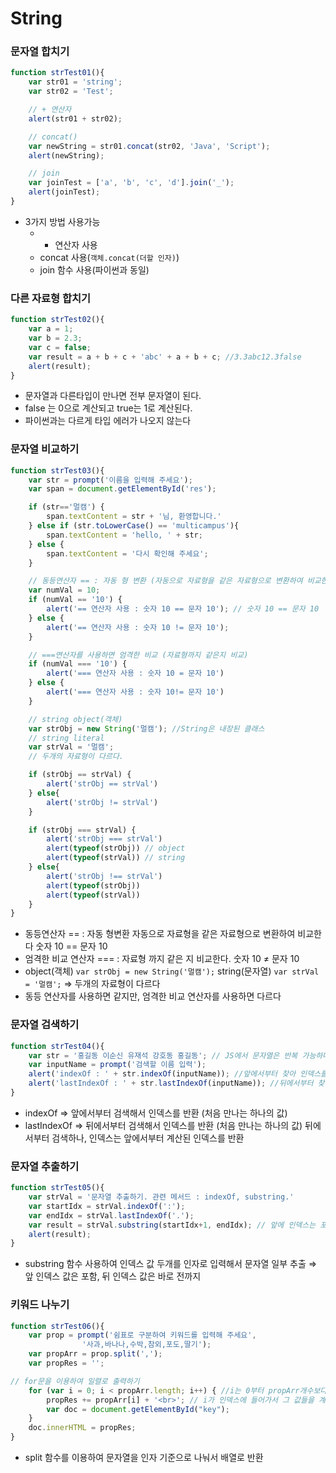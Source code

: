 # String

### 문자열 합치기

```jsx
function strTest01(){
    var str01 = 'string';
    var str02 = 'Test';

    // + 연산자
    alert(str01 + str02);

    // concat()
    var newString = str01.concat(str02, 'Java', 'Script');
    alert(newString);

    // join
    var joinTest = ['a', 'b', 'c', 'd'].join('_');
    alert(joinTest);
}
```

- 3가지 방법 사용가능
    - + 연산자 사용
    - concat 사용(`객체.concat(더할 인자)`)
    - join 함수 사용(파이썬과 동일)

### 다른 자료형 합치기

```jsx
function strTest02(){
    var a = 1;
    var b = 2.3;
    var c = false;
    var result = a + b + c + 'abc' + a + b + c; //3.3abc12.3false
    alert(result);
}
```

- 문자열과 다른타입이 만나면 전부 문자열이 된다.
- false 는 0으로 계산되고 true는 1로 계산된다.
- 파이썬과는 다르게 타입 에러가 나오지 않는다

### 문자열 비교하기

```jsx
function strTest03(){
    var str = prompt('이름을 입력해 주세요');
    var span = document.getElementById('res');

    if (str=='멀캠') {
        span.textContent = str + '님, 환영합니다.'
    } else if (str.toLowerCase() == 'multicampus'){
        span.textContent = 'hello, ' + str;
    } else {
        span.textContent = '다시 확인해 주세요';
    }

    // 동등연산자 == : 자동 형 변환 (자동으로 자료형을 같은 자료형으로 변환하여 비교한다)
    var numVal = 10;
    if (numVal == '10') {
        alert('== 연산자 사용 : 숫자 10 == 문자 10'); // 숫자 10 == 문자 10
    } else { 
        alert('== 연산자 사용 : 숫자 10 != 문자 10');
    }

    // ===연산자를 사용하면 엄격한 비교 (자료형까지 같은지 비교)
    if (numVal === '10') {
        alert('=== 연산자 사용 : 숫자 10 = 문자 10')
    } else {
        alert('=== 연산자 사용 : 숫자 10!= 문자 10')
    }

    // string object(객체)
    var strObj = new String('멀캠'); //String은 내장된 클래스
    // string literal
    var strVal = '멀캠';
    // 두개의 자료형이 다르다.

    if (strObj == strVal) {
        alert('strObj == strVal')
    } else{
        alert('strObj != strVal')
    }

    if (strObj === strVal) {
        alert('strObj === strVal')
        alert(typeof(strObj)) // object
        alert(typeof(strVal)) // string 
    } else{
        alert('strObj !== strVal')
        alert(typeof(strObj))
        alert(typeof(strVal))
    }
}
```

- 동등연산자 == : 자동 형변환
자동으로 자료형을 같은 자료형으로 변환하여 비교한다
숫자 10 == 문자 10
- 엄격한 비교 연산자 === : 자료형 까지 같은 지 비교한다.
숫자 10 ≠ 문자 10
- object(객체)
`var strObj = new String('멀캠');`
 string(문자열)
`var strVal = '멀캠';` ⇒ 두개의 자료형이 다르다
- 동등 연산자를 사용하면 같지만, 엄격한 비교 연산자를 사용하면 다르다

### 문자열 검색하기

```jsx
function strTest04(){
    var str = '홍길동 이순신 유재석 강호동 홍길동'; // JS에서 문자열은 반복 가능하며 순서를 가진다
    var inputName = prompt('검색할 이름 입력');
    alert('indexOf : ' + str.indexOf(inputName)); //앞에서부터 찾아 인덱스를 반환(처음 만나는 하나만 반환)
    alert('lastIndexOf : ' + str.lastIndexOf(inputName)); //뒤에서부터 찾는다(처음 만나는 하나만 반환) 인덱스는 앞에서부터 센 인덱스를 돌려줌
}
```

- indexOf ⇒ 앞에서부터 검색해서 인덱스를 반환 (처음 만나는 하나의 값)
- lastIndexOf ⇒ 뒤에서부터 검색해서 인덱스를 반환 (처음 만나는 하나의 값)
뒤에서부터 검색하나, 인덱스는 앞에서부터 계산된 인덱스를 반환

### 문자열 추출하기

```jsx
function strTest05(){
    var strVal = '문자열 추출하기. 관련 메서드 : indexOf, substring.'
    var startIdx = strVal.indexOf(':');
    var endIdx = strVal.lastIndexOf('.');
    var result = strVal.substring(startIdx+1, endIdx); // 앞에 인덱스는 포함, 뒤의 인덱스는 바로 전까지
    alert(result);
}
```

- substring 함수 사용하여 인덱스 값 두개를 인자로 입력해서 문자열 일부 추출
⇒ 앞 인덱스 값은 포함, 뒤 인덱스 값은 바로 전까지

### 키워드 나누기

```jsx
function strTest06(){
    var prop = prompt('쉼표로 구분하여 키워드를 입력해 주세요',
                '사과,바나나,수박,참외,포도,딸기');
    var propArr = prop.split(',');
    var propRes = '';

// for문을 이용하여 일렬로 출력하기
    for (var i = 0; i < propArr.length; i++) { //i는 0부터 propArr개수보다 작을때까지 작동,
        propRes += propArr[i] + '<br>'; // i가 인덱스에 들어가서 그 값들을 계속 더하기 연산(문자열), br로 줄바꿈
        var doc = document.getElementById("key");
    }
    doc.innerHTML = propRes;
}
```

- split 함수를 이용하여 문자열을 인자 기준으로 나눠서 배열로 반환